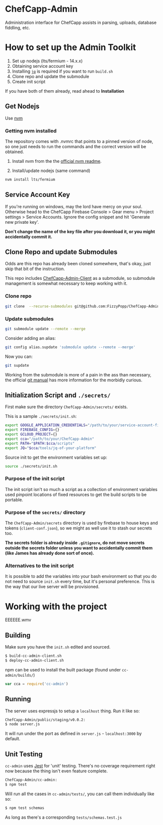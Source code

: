 # ChefCapp-Admin

Administration interface for ChefCapp assists in parsing, uploads, database fiddling, etc.

# How to set up the Admin Toolkit

1. Set up nodejs (lts/fermium - 14.x.x)
1. Obtaining service account key
1. Installing [`jq`](https://stedolan.github.io/jq/) is required if you want to run `build.sh`
1. Clone repo and update the submodule
1. Create init script


If you have both of them already, read ahead to **Installation**

## Get Nodejs

Use [nvm](https://github.com/nvm-sh/nvm#installing-and-updating)

### Getting nvm installed

The repository comes with .nvmrc that points to a pinned version of node, so one just needs to run the commands and the correct version will be obtained.

1. Install nvm from the the [official nvm readme](https://github.com/nvm-sh/nvm#installing-and-updating).

2. Install/update nodejs (same command)

``` sh
nvm install lts/fermium
```

## Service Account Key 

If you're running on windows, may the lord have mercy on your soul. Otherwise head to the ChefCapp Firebase Console > Gear menu > Project settings > Service Accounts. Ignore the config snippet and hit 'Generate new private key'.

**Don't change the name of the key file after you download it, or you might accidentally commit it.**


## Clone Repo and update Submodules

Odds are this repo has already been cloned somewhere, that's okay, just skip that bit of the instruction.

This repo includes [ChefCapp-Admin-Client](https://github.com/FizzyPopp/ChefCapp-Admin-Client) as a submodule, so submodule management is somewhat necessary to keep working with it.

### Clone repo 

``` sh
git clone  --recurse-submodules git@github.com:FizzyPopp/ChefCapp-Admin.git
```

### Update submodules 

``` sh
git submodule update --remote --merge
```

Consider adding an alias:

``` sh
git config alias.supdate 'submodule update --remote --merge'
```

Now you can:

``` sh
git supdate
```

Working from the submodule is more of a pain in the ass than necessary, the official [git manual](https://git-scm.com/book/en/v2/Git-Tools-Submodules) has more information for the morbidly curious.

## Initialization Script and `./secrets/`

First make sure the directory `ChefCapp-Admin/secrets/` exists.

This is a sample `./secrets/init.sh`:

``` sh
export GOOGLE_APPLICATION_CREDENTIALS="/path/to/your/service-account-file.json"
export FIREBASE_CONFIG={}
export GCLOUD_PROJECT={}
export cca="/path/to/your/ChefCapp-Admin"
export PATH="$PATH:$cca/scripts"
export JQ="$cca/tools/jq-of-your-platform"
```

Source init to get the environment variables set up:

``` sh
source ./secrets/init.sh
```

### Purpose of the init script

The init script isn't so much a script as a collection of environment variables used pinpoint locations of fixed resources to get the build scripts to be portable.

### Purpose of the `secrets/` directory

The `ChefCapp-Admin/secrets` directory is used by firebase to house keys and tokens (`client-conf.json`), so we might as well use it to stash our secrets too.

**The secrets folder is already inside `.gitignore`, do not move secrets outside the secrets folder unless you want to accidentally commit them (like James has already done sort of once).**

### Alternatives to the init script

It is possible to add the variables into your bash environment so that you do not need to source `init.sh` every time, but it's personal preference. This is the way that our live server will be provisioned.


# Working with the project

EEEEEE.wmv

## Building

Make sure you have the `init.sh` edited and sourced.

``` sh
$ build-cc-admin-client.sh
$ deploy-cc-admin-client.sh
```

npm can be used to install the built package (found under `cc-admin/builds/`)

``` javascript
var cca = require('cc-admin')
```

## Running

The server uses expressjs to setup a `localhost` thing. Run it like so:

``` sh
ChefCapp-Admin/public/staging/v0.0.2:
$ node server.js
```

It will run under the port as defined in `server.js` - `localhost:3000` by default.


## Unit Testing

`cc-admin` uses [Jest](https://jestjs.io/) for 'unit' testing. There's no coverage requirement right now because the thing isn't even feature complete.

``` sh
ChefCapp-Admin/cc-admin:
$ npm test
```

Will run all the cases in `cc-admin/tests/`, you can call them individually like so:


``` sh
$ npm test schemas
```

As long as there's a corresponding `tests/schemas.test.js`
